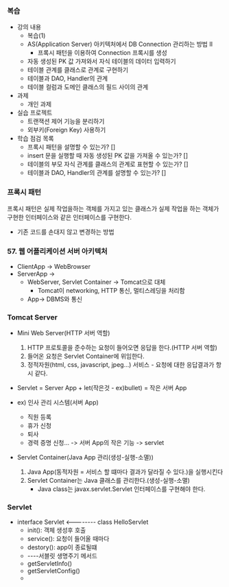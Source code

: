 ### 복습
- 강의 내용
  - 복습(1)
  - AS(Application Server) 아키텍처에서 DB Connection 관리하는 방법 II
    - 프록시 패턴을 이용하여 Connection 프록시를 생성
  - 자동 생성된 PK 값 가져와서 자식 테이블의 데이터 입력하기
  - 테이블 관계를 클래스로 관계로 구현하기
  - 테이블과 DAO, Handler의 관계
  - 테이블 컬럼과 도메인 클래스의 필드 사이의 관계
- 과제
  - 개인 과제
- 실습 프로젝트
  - 트랜잭션 제어 기능을 분리하기
  - 외부키(Foreign Key) 사용하기
- 학습 점검 목록
  - 프록시 패턴을 설명할 수 있는가? []
  - insert 문을 실행할 때 자동 생성된 PK 값을 가져올 수 있는가? []
  - 테이블의 부모 자식 관계를 클래스의 관계로 표현할 수 있는가? []
  - 테이블과 DAO, Handler의 관계를 설명할 수 있는가? []



### 프록시 패턴
프록시 패턴은 실제 작업을하는 객체를 가지고 있는 클래스가 실제 작업을 하는 객체가 구현한 인터페이스와 같은 인터페이스를 구현한다.
- 기존 코드를 손대지 않고 변경하는 방법

### 57. 웹 어플리케이션 서버 아키텍처
- ClientApp -> WebBrowser
- ServerApp ->
  - WebServer, Servlet Container -> Tomcat으로 대체
    - Tomcat이 networking, HTTP 통신, 멀티스레딩을 처리함
  - App-> DBMS와 통신

### Tomcat Server
- Mini Web Server(HTTP 서버 역할)
  1. HTTP 프로토콜을 준수하는 요청이 들어오면 응답을 한다.(HTTP 서버 역할)
  2. 들어온 요청은 Servlet Container에 위임한다.
  3. 정적자원(html, css, javascript, jpeg...) 서비스 - 요청에 대한 응답결과가 항시 같다.

- Servlet = Server App + let(작은것 - ex)bullet) = 작은 서버 App
- ex) 인사 관리 시스템(서버 App)
  - 직원 등록
  - 휴가 신청
  - 퇴사
  - 경력 증명 신청... -> 서버 App의 작은 기능 -> servlet


- Servlet Container(Java App 관리(생성-실행-소멸))
  1. Java App(동적자원 = 서비스 할 떄마다 결과가 달라질 수 있다.)을 실행시킨다
  2. Servlet Container는 Java 클래스를 관리한다.(생성-실행-소멸)
     - Java class는 javax.servlet.Servlet 인터페이스를 구현해야 한다.

### Servlet

- interface Servlet <-------- class HelloServlet
  - init(): 객체 생성후 호출
  - service(): 요청이 들어올 때마다
  - destory(): app이 종료될떄
  - ----서블릿 생명주기 메서드
  - getServletInfo()
  - getServletConfig()
  - 




